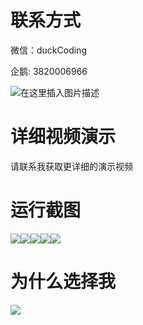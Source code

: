 # 联系方式

微信：duckCoding

企鹅: 3820006966

![在这里插入图片描述](http://upload.cxycsx.vip/91ab4bcb4f2c4c6db86365bb6d6e9c62.jpeg)

# 详细视频演示

请联系我获取更详细的演示视频

# 运行截图

![](http://www.bysj52.com/uploadfile/ueditor/image/202306/%E6%AF%95%E8%AE%BEweixin044%E6%B6%88%E9%98%B2%E9%9A%90%E6%82%A3%E5%9C%A8%E7%BA%BF%E4%B8%BE%E6%8A%A5%E7%B3%BB%E7%BB%9F%E5%BC%80%E5%8F%91%E6%AF%95%E4%B8%9A%E8%AE%BE%E8%AE%A1/3.png)![](http://www.bysj52.com/uploadfile/ueditor/image/202306/%E6%AF%95%E8%AE%BEweixin044%E6%B6%88%E9%98%B2%E9%9A%90%E6%82%A3%E5%9C%A8%E7%BA%BF%E4%B8%BE%E6%8A%A5%E7%B3%BB%E7%BB%9F%E5%BC%80%E5%8F%91%E6%AF%95%E4%B8%9A%E8%AE%BE%E8%AE%A1/2.png)![](http://www.bysj52.com/uploadfile/ueditor/image/202306/%E6%AF%95%E8%AE%BEweixin044%E6%B6%88%E9%98%B2%E9%9A%90%E6%82%A3%E5%9C%A8%E7%BA%BF%E4%B8%BE%E6%8A%A5%E7%B3%BB%E7%BB%9F%E5%BC%80%E5%8F%91%E6%AF%95%E4%B8%9A%E8%AE%BE%E8%AE%A1/1.png)![](http://www.bysj52.com/uploadfile/ueditor/image/202306/%E6%AF%95%E8%AE%BEweixin044%E6%B6%88%E9%98%B2%E9%9A%90%E6%82%A3%E5%9C%A8%E7%BA%BF%E4%B8%BE%E6%8A%A5%E7%B3%BB%E7%BB%9F%E5%BC%80%E5%8F%91%E6%AF%95%E4%B8%9A%E8%AE%BE%E8%AE%A1/4.png)![](http://www.bysj52.com/uploadfile/ueditor/image/202306/%E6%AF%95%E8%AE%BEweixin044%E6%B6%88%E9%98%B2%E9%9A%90%E6%82%A3%E5%9C%A8%E7%BA%BF%E4%B8%BE%E6%8A%A5%E7%B3%BB%E7%BB%9F%E5%BC%80%E5%8F%91%E6%AF%95%E4%B8%9A%E8%AE%BE%E8%AE%A1/5.png)

# 为什么选择我

![](http://upload.cxycsx.vip/%E7%A8%8B%E5%BA%8F%E8%AE%BE%E8%AE%A1.png)

